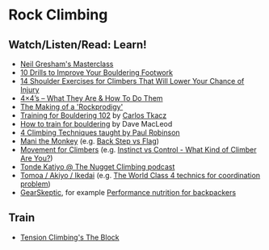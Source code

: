 # Rock Climbing

## Watch/Listen/Read: Learn!

- [Neil Gresham's Masterclass](https://www.youtube.com/playlist?list=PLBCRwO0FN0zMTqSfFW9SMbK2tncTrI25r)
- [10 Drills to Improve Your Bouldering Footwork](https://www.99boulders.com/bouldering-footwork-drills)
- [14 Shoulder Exercises for Climbers That Will Lower Your Chance of Injury](https://www.99boulders.com/shoulder-exercises-for-climbers)
- [4×4’s – What They Are & How To Do Them](https://www.trainingbeta.com/4x4s)
- [The Making of a 'Rockprodigy'](http://www.rockclimbing.com/Articles/Training_and_Technique/The_Making_of_a_Rockprodigy__258.html)
- [Training for Bouldering 102](https://drive.google.com/file/d/1_oQ8Zy3mfqUtoXhtXwTmbZ1mxCClJSZW/view) by [Carlos Tkacz](https://www.gofundme.com/f/training-for-bouldering)
- [How to train for bouldering](https://www.youtube.com/watch?v=J6APsMJNXX4) by Dave MacLeod
- [4 Climbing Techniques taught by Paul Robinson](https://www.youtube.com/watch?v=nBp0HZCdo7w)
- [Mani the Monkey](https://www.youtube.com/channel/UCvkGOw5JmJ3TPdXNiEFwq6Q) (e.g. [Back Step vs Flag](https://www.youtube.com/watch?v=F5g9YtcnDqw))
- [Movement for Climbers](https://www.youtube.com/channel/UC6-rliFvsdCUTZndrZTQjMA) (e.g. [Instinct vs Control - What Kind of Climber Are You?](https://www.youtube.com/watch?v=FXXzaXgNHkg))
- [Tonde Katiyo @ The Nugget Climbing podcast](https://thenuggetclimbing.com/episodes/tonde-katiyo-part-1)
- [Tomoa / Akiyo / Ikedai](https://www.youtube.com/channel/UCx3XxWczzWgm1bLmgdeQJMw) (e.g. [The World Class 4 technics for coordination problem](https://www.youtube.com/watch?v=dT8oQPeJQts))
- [GearSkeptic](https://www.youtube.com/channel/UCflIoVkAjQnyAwDKFmhRDDw), for example [Performance nutrition for backpackers](https://www.youtube.com/watch?v=iqgayipoNWA)

## Train

- [Tension Climbing's The Block](https://www.tensionclimbing.com/product/the-block)
